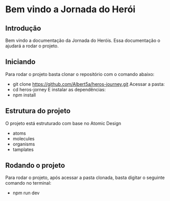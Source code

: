 # Bem vindo a Jornada do Herói

## Introdução
Bem vindo a documentação da Jornada do Heróis. Essa documentação o ajudará a rodar o projeto.

## Iniciando
Para rodar o projeto basta clonar o repositório com o comando abaixo: 
- git clone https://github.com/Albert5a/heros-journey.git
Acessar a pasta:
- cd heros-jorney
E instalar as dependências:
- npm install

## Estrutura do projeto
O projeto está estruturado com base no Atomic Design
- atoms
- molecules
- organisms
- tamplates

## Rodando o projeto
Para rodar o projeto, após acessar a pasta clonada, basta digitar o seguinte comando no terminal:
- npm run dev